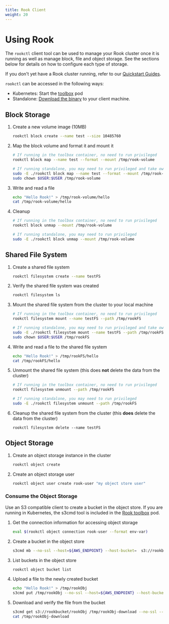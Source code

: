 ```yaml
---
title: Rook Client
weight: 20
---
```


# Using Rook
The `rookctl` client tool can be used to manage your Rook cluster once it is running as well as manage block, file and object storage.  See the sections below for details on how to configure each type of storage.  

If you don't yet have a Rook cluster running, refer to our [Quickstart Guides](../README.md#quickstart-guides). 

`rookctl` can be accessed in the following ways:
- Kubernetes: Start the [toolbox](toolbox.md) pod
- Standalone: [Download the binary](standalone.md#rook-client-tool) to your client machine.

## Block Storage
1. Create a new volume image (10MB)

    ```bash
    rookctl block create --name test --size 10485760
    ```

1. Map the block volume and format it and mount it

    ```bash
    # If running in the toolbox container, no need to run privileged
    rookctl block map --name test --format --mount /tmp/rook-volume

    # If running standalone, you may need to run privileged and take ownership of the folder
    sudo -E ./rookctl block map --name test --format --mount /tmp/rook-volume
    sudo chown $USER:$USER /tmp/rook-volume
    ```

1. Write and read a file

    ```bash
    echo "Hello Rook!" > /tmp/rook-volume/hello
    cat /tmp/rook-volume/hello
    ```

1. Cleanup

    ```bash
    # If running in the toolbox container, no need to run privileged
    rookctl block unmap --mount /tmp/rook-volume

    # If running standalone, you may need to run privileged
    sudo -E ./rookctl block unmap --mount /tmp/rook-volume
    ```

## Shared File System
1. Create a shared file system

    ```bash
    rookctl filesystem create --name testFS
    ```

1. Verify the shared file system was created

   ```bash
   rookctl filesystem ls
   ```

1. Mount the shared file system from the cluster to your local machine

   ```bash
   # If running in the toolbox container, no need to run privileged
   rookctl filesystem mount --name testFS --path /tmp/rookFS
   
   # If running standalone, you may need to run privileged and take ownership of the folder
   sudo -E ./rookctl filesystem mount --name testFS --path /tmp/rookFS
   sudo chown $USER:$USER /tmp/rookFS
   ```

1. Write and read a file to the shared file system

   ```bash
   echo "Hello Rook!" > /tmp/rookFS/hello
   cat /tmp/rookFS/hello
   ```

1. Unmount the shared file system (this does **not** delete the data from the cluster)

   ```bash
   # If running in the toolbox container, no need to run privileged
   rookctl filesystem unmount --path /tmp/rookFS

   # If running standalone, you may need to run privileged
   sudo -E ./rookctl filesystem unmount --path /tmp/rookFS
   ```

1. Cleanup the shared file system from the cluster (this **does** delete the data from the cluster)

   ```
   rookctl filesystem delete --name testFS
   ```

## Object Storage
1. Create an object storage instance in the cluster

   ```bash
   rookctl object create
   ```

1. Create an object storage user

   ```bash
   rookctl object user create rook-user "my object store user"
   ```

### Consume the Object Storage
Use an S3 compatible client to create a bucket in the object store. If you are running in Kubernetes,
the s3cmd tool is included in the [Rook toolbox](toolbox.md) pod.

1. Get the connection information for accessing object storage

   ```bash
   eval $(rookctl object connection rook-user --format env-var)
   ```

1. Create a bucket in the object store

   ```bash
   s3cmd mb --no-ssl --host=${AWS_ENDPOINT} --host-bucket=  s3://rookbucket
   ```

1. List buckets in the object store

   ```bash
   rookctl object bucket list
   ```

1. Upload a file to the newly created bucket

   ```bash
   echo "Hello Rook!" > /tmp/rookObj
   s3cmd put /tmp/rookObj --no-ssl --host=${AWS_ENDPOINT} --host-bucket=  s3://rookbucket
   ```

1. Download and verify the file from the bucket

   ```bash
   s3cmd get s3://rookbucket/rookObj /tmp/rookObj-download --no-ssl --host=${AWS_ENDPOINT} --host-bucket=
   cat /tmp/rookObj-download
   ```
